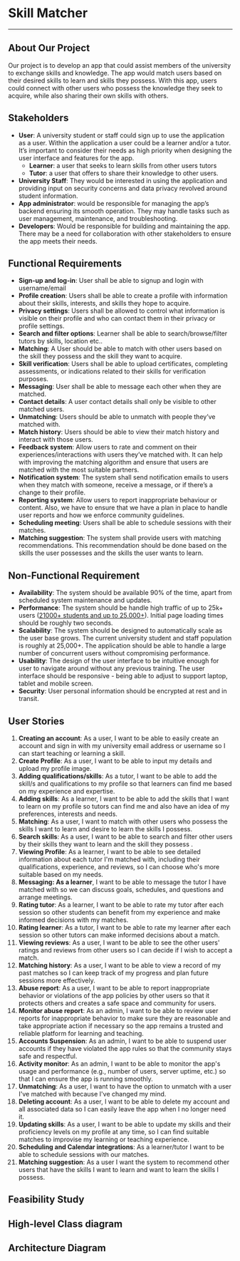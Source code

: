 # Skill Matcher

___

## About Our Project

Our project is to develop an app that could assist members of the university to exchange skills and knowledge. The app
would match users based on their desired skills to learn and skills they possess. With this app, users could connect
with other users who possess the knowledge they seek to acquire, while also sharing their own skills with others.

## Stakeholders

- **User**: A university student or staff could sign up to use the application as a user. Within the application a user
  could be a learner and/or a tutor. It’s important to consider their needs as high priority when designing the user
  interface and features for the app.
    - **Learner**: a user that seeks to learn skills from other users tutors
    - **Tutor**: a user that offers to share their knowledge to other users.
- **University Staff**: They would be interested in using the application and providing input on security concerns and
  data privacy revolved around student information.
- **App administrator**: would be responsible for managing the app’s backend ensuring its smooth operation. They may
  handle tasks such as user management, maintenance, and troubleshooting.
- **Developers**: Would be responsible for building and maintaining the app. There may be a need for collaboration with
  other stakeholders to ensure the app meets their needs.

## Functional Requirements

- **Sign-up and log-in**: User shall be able to signup and login with username/email
- **Profile creation**: Users shall be able to create a profile with information about their skills, interests, and
  skills
  they hope to acquire.
- **Privacy settings**: Users shall be allowed to control what information is visible on their profile and who can
  contact
  them in their privacy or profile settings.
- **Search and filter options**: Learner shall be able to search/browse/filter tutors by skills, location etc..
- **Matching**: A User should be able to match with other users based on the skill they possess and the skill they want
  to
  acquire.
- **Skill verification**: Users shall be able to upload certificates, completing assessments, or indications related to
  their skills for verification purposes.
- **Messaging**: User shall be able to message each other when they are matched.
- **Contact details**: A user contact details shall only be visible to other matched users.
- **Unmatching**: Users should be able to unmatch with people they’ve matched with.
- **Match history**: Users should be able to view their match history and interact with those users.
- **Feedback system**: Allow users to rate and comment on their experiences/interactions with users they’ve
  matched with. It can help with improving the matching algorithm and ensure that users are matched with the most
  suitable partners.
- **Notification system**: The system shall send notification emails to users when they match with someone, receive a
  message, or if there’s a change to their profile.
- **Reporting system**: Allow users to report inappropriate behaviour or content. Also, we have to ensure that we have a
  plan in place to handle user reports and how we enforce community guidelines.
- **Scheduling meeting**:  Users shall be able to schedule sessions with their matches.
- **Matching suggestion**: The system shall provide users with matching recommendations. This recommendation should be
  done based on the skills the user possesses and the skills the user wants to learn.

## Non-Functional Requirement

- **Availability**: The system should be available 90% of the time, apart from scheduled system maintenance and updates.
- **Performance**: The system should be handle high traffic of up to 25k+
  users ([21000+ students and up to 25,000+](https://www.otago.ac.nz/about/quickstats.html#6)). Initial page loading
  times should be roughly two seconds.
- **Scalability**: The system should be designed to automatically scale as the user base grows. The current university
  student and staff population is roughly at 25,000+. The application should be able to handle a large number of
  concurrent users without compromising performance.
- **Usability**: The design of the user interface to be intuitive enough for user to navigate around without any
  previous training. The user interface should be responsive - being able to adjust to support laptop, tablet and mobile
  screen.
- **Security**: User personal information should be encrypted at rest and in transit.

## User Stories

1. **Creating an account**: As a user, I want to be able to easily create an account and sign in with my university email address or username so I can start teaching or learning a skill.
2. **Create Profile**: As a user, I want to be able to input my details and upload my profile image.
3. **Adding qualifications/skills**: As a tutor, I want to be able to add the skill/s and qualifications to my profile so that learners can find me based on my experience and expertise.
4. **Adding skills**: As a learner, I want to be able to add the skills that I want to learn on my profile so tutors can find me and also have an idea of my preferences, interests and needs.
5. **Matching**: As a user, I want to match with other users who possess the skills I want to learn and desire to learn the skills I possess.
6. **Search skills**: As a user, I want to be able to search and filter other users by their skills they want to learn and the skill they possess .
7. **Viewing Profile**: As a learner, I want to be able to see detailed information about each tutor I'm matched with, including their qualifications, experience, and reviews, so I can choose who's more suitable based on my needs.
8. **Messaging: As a learner**, I want to be able to message the tutor I have matched with so we can discuss goals, schedules, and questions and arrange meetings.
9. **Rating tutor**: As a learner, I want to be able to rate my tutor after each session so other students can benefit from my experience and make informed decisions with my matches.
10. **Rating learner**: As a tutor, I want to be able to rate my learner after each session so other tutors can make informed decisions about a match.
11. **Viewing reviews**: As a user, I want to be able to see the other users' ratings and reviews from other users so I can decide if I wish to accept a match.
12. **Matching history**: As a user, I want to be able to view a record of my past matches so I can keep track of my progress and plan future sessions more effectively.
13. **Abuse report**: As a user, I want to be able to report inappropriate behavior or violations of the app policies by other users so that it protects others and creates a safe space and community for users.  
14. **Monitor abuse report**: As an admin, I want to be able to review user reports for inappropriate behavior to make sure they are reasonable and take appropriate action if necessary so the app remains a trusted and reliable platform for learning and teaching.
15. **Accounts Suspension**: As an admin, I want to be able to suspend user accounts if they have violated the app rules so that the community stays safe and respectful.
16. **Activity monitor**: As an admin, I want to be able to monitor the app's usage and performance (e.g., number of users, server uptime, etc.) so that I can ensure the app is running smoothly.
17. **Unmatching**: As a user, I want to have the option to unmatch with a user I've matched with because I've changed my mind.
18. **Deleting account**: As a user, I want to be able to delete my account and all associated data so I can easily leave the app when I no longer need it.
19. **Updating skills**: As a user, I want to be able to update my skills and their proficiency levels on my profile at any time, so I can find suitable matches to improvise my learning or teaching experience.
20. **Scheduling and Calendar integrations**: As a learner/tutor I want to be able to schedule sessions with our matches.
21. **Matching suggestion**: As a user I want the system to recommend other users that have the skills I want to learn and want to learn the skills I possess.

## Feasibility Study

## High-level Class diagram

## Architecture Diagram
